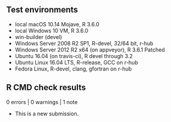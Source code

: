 ## Test environments

* local macOS 10.14 Mojave, R 3.6.0
* local Windows 10 VM, R 3.6.0
* win-builder (devel)
* Windows Server 2008 R2 SP1, R-devel, 32/64 bit, r-hub
* Windows Server 2012 R2 x64 (on appveyor), R 3.6.1 Patched
* Ubuntu 16.04 (on travis-ci), R devel through 3.2
* Ubuntu Linux 16.04 LTS, R-release, GCC on r-hub
* Fedora Linux, R-devel, clang, gfortran on r-hub

## R CMD check results

0 errors | 0 warnings | 1 note

* This is a new submission.
